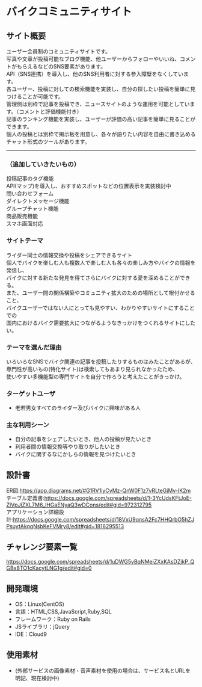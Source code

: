 # バイクコミュニティサイト

## サイト概要
 ユーザー会員制のコミュニティサイトです。<br>
 写真や文章が投稿可能なブログ機能、他ユーザーからフォローやいいね、コメントがもらえるなどのSNS要素があります。<br>
 API（SNS連携）を導入し、他のSNS利用者に対する参入障壁をなくしています。<br>
 各ユーザー、投稿に対しての検索機能を実装し、自分の探したい投稿を簡単に見つけることが可能です。<br>
 管理側は別枠で記事を投稿でき、ニュースサイトのような運用を可能としています。（コメントと評価機能付き）<br>
 記事のランキング機能を実装し、ユーザーが評価の高い記事を簡単に見ることができます。<br>
 個人の投稿とは別枠で掲示板を用意し、各々が語りたい内容を自由に書き込めるチャット形式のツールがあります。<br>
***
### （追加していきたいもの）
 投稿記事のタグ機能<br>
 API(マップ)を導入し、おすすめスポットなどの位置表示を実装検討中<br>
 問い合わせフォーム<br>
 ダイレクトメッセージ機能<br>
 グループチャット機能<br>
 商品販売機能<br>
 スマホ画面対応<br>

### サイトテーマ
 ライダー同士の情報交換や投稿をシェアできるサイト<br>
 個人でバイクを楽しむ人も複数人で楽しむ人も各々の楽しみ方やバイクの情報を発信し、<br>
 バイクに対する新たな発見を得てさらにバイクに対する愛を深めることができる。<br>
 また、ユーザー間の関係構築やコミュニティ拡大のための場所として根付かせること、<br>
 バイクユーザーではない人にとっても見やすい、わかりやすいサイトにすることでの<br>
 国内におけるバイク需要拡大につながるようなきっかけをつくれるサイトにしたい。

### テーマを選んだ理由
 いろいろなSNSでバイク関連の記事を投稿したりするものはみたことがあるが、<br>
 専門性が高いもの(特化サイト)は検索してもあまり見られなかったため、<br>
 使いやすい多機能型の専門サイトを自分で作ろうと考えたことがきっかけ。

### ターゲットユーザ
* 老若男女すべてのライダー及びバイクに興味がある人

### 主な利用シーン
* 自分の記事をシェアしたいとき、他人の投稿が見たいとき
* 利用者間の情報交換等やり取りがしたいとき
* バイクに関するなにかしらの情報を見つけたいとき

## 設計書
 ER図:https://app.diagrams.net/#G1RV1iyCvMz-QnW0F1z7vRLteGjMv-IK2m<br>
 テーブル定義書:https://docs.google.com/spreadsheets/d/1-3YcUdsKFtJoE-ZlVpJiZXL7M6_lHGaENyaQ3wDCons/edit#gid=972312795<br>
 アプリケーション詳細設計:https://docs.google.com/spreadsheets/d/18VxU9qnsA2Fc7HHQrbO5hZJPsuytAkqqNsbKeFVMry8/edit#gid=1816295513

## チャレンジ要素一覧
<https://docs.google.com/spreadsheets/d/1uDWG5vBqNMeiZXxKAsDZjkP_QGBx8TO1cKacytLNG1g/edit#gid=0>

## 開発環境
- OS：Linux(CentOS)
- 言語：HTML,CSS,JavaScript,Ruby,SQL
- フレームワーク：Ruby on Rails
- JSライブラリ：jQuery
- IDE：Cloud9

## 使用素材
- (外部サービスの画像素材・音声素材を使用の場合は、サービス名とURLを明記、現在検討中)
